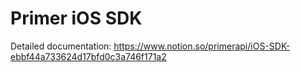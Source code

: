 # Primer iOS SDK

Detailed documentation: https://www.notion.so/primerapi/iOS-SDK-ebbf44a733624d17bfd0c3a746f171a2
